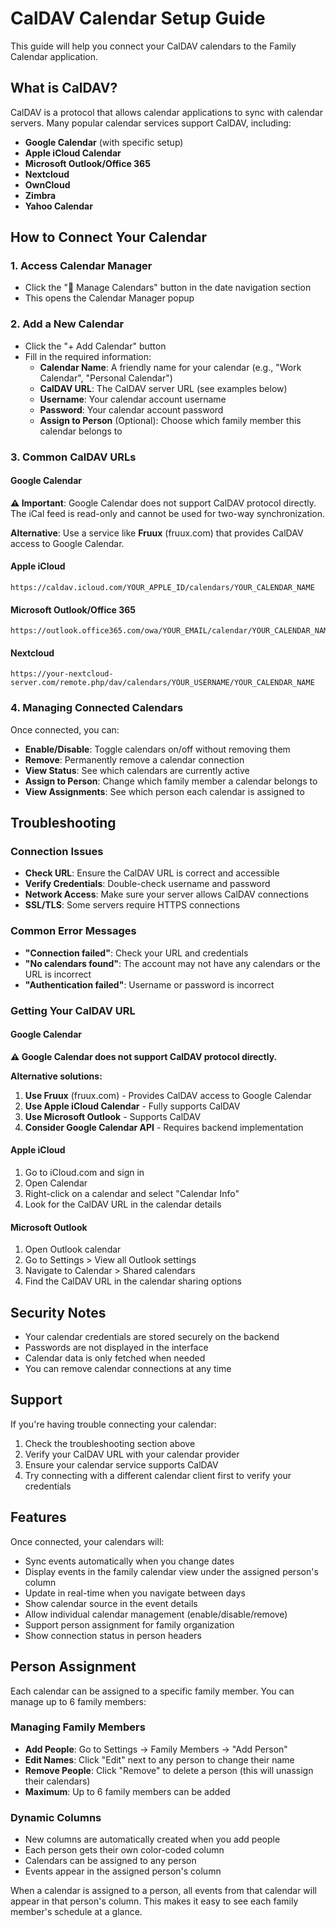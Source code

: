 # CalDAV Calendar Setup Guide

This guide will help you connect your CalDAV calendars to the Family Calendar application.

## What is CalDAV?

CalDAV is a protocol that allows calendar applications to sync with calendar servers. Many popular calendar services support CalDAV, including:

- **Google Calendar** (with specific setup)
- **Apple iCloud Calendar**
- **Microsoft Outlook/Office 365**
- **Nextcloud**
- **OwnCloud**
- **Zimbra**
- **Yahoo Calendar**

## How to Connect Your Calendar

### 1. Access Calendar Manager
- Click the "📅 Manage Calendars" button in the date navigation section
- This opens the Calendar Manager popup

### 2. Add a New Calendar
- Click the "+ Add Calendar" button
- Fill in the required information:
  - **Calendar Name**: A friendly name for your calendar (e.g., "Work Calendar", "Personal Calendar")
  - **CalDAV URL**: The CalDAV server URL (see examples below)
  - **Username**: Your calendar account username
  - **Password**: Your calendar account password
  - **Assign to Person** (Optional): Choose which family member this calendar belongs to

### 3. Common CalDAV URLs

#### Google Calendar
**⚠️ Important**: Google Calendar does not support CalDAV protocol directly. The iCal feed is read-only and cannot be used for two-way synchronization.

**Alternative**: Use a service like **Fruux** (fruux.com) that provides CalDAV access to Google Calendar.

#### Apple iCloud
```
https://caldav.icloud.com/YOUR_APPLE_ID/calendars/YOUR_CALENDAR_NAME
```

#### Microsoft Outlook/Office 365
```
https://outlook.office365.com/owa/YOUR_EMAIL/calendar/YOUR_CALENDAR_NAME
```

#### Nextcloud
```
https://your-nextcloud-server.com/remote.php/dav/calendars/YOUR_USERNAME/YOUR_CALENDAR_NAME
```

### 4. Managing Connected Calendars

Once connected, you can:
- **Enable/Disable**: Toggle calendars on/off without removing them
- **Remove**: Permanently remove a calendar connection
- **View Status**: See which calendars are currently active
- **Assign to Person**: Change which family member a calendar belongs to
- **View Assignments**: See which person each calendar is assigned to

## Troubleshooting

### Connection Issues
- **Check URL**: Ensure the CalDAV URL is correct and accessible
- **Verify Credentials**: Double-check username and password
- **Network Access**: Make sure your server allows CalDAV connections
- **SSL/TLS**: Some servers require HTTPS connections

### Common Error Messages
- **"Connection failed"**: Check your URL and credentials
- **"No calendars found"**: The account may not have any calendars or the URL is incorrect
- **"Authentication failed"**: Username or password is incorrect

### Getting Your CalDAV URL

#### Google Calendar
**⚠️ Google Calendar does not support CalDAV protocol directly.**

**Alternative solutions:**
1. **Use Fruux** (fruux.com) - Provides CalDAV access to Google Calendar
2. **Use Apple iCloud Calendar** - Fully supports CalDAV
3. **Use Microsoft Outlook** - Supports CalDAV
4. **Consider Google Calendar API** - Requires backend implementation

#### Apple iCloud
1. Go to iCloud.com and sign in
2. Open Calendar
3. Right-click on a calendar and select "Calendar Info"
4. Look for the CalDAV URL in the calendar details

#### Microsoft Outlook
1. Open Outlook calendar
2. Go to Settings > View all Outlook settings
3. Navigate to Calendar > Shared calendars
4. Find the CalDAV URL in the calendar sharing options

## Security Notes

- Your calendar credentials are stored securely on the backend
- Passwords are not displayed in the interface
- Calendar data is only fetched when needed
- You can remove calendar connections at any time

## Support

If you're having trouble connecting your calendar:
1. Check the troubleshooting section above
2. Verify your CalDAV URL with your calendar provider
3. Ensure your calendar service supports CalDAV
4. Try connecting with a different calendar client first to verify your credentials

## Features

Once connected, your calendars will:
- Sync events automatically when you change dates
- Display events in the family calendar view under the assigned person's column
- Update in real-time when you navigate between days
- Show calendar source in the event details
- Allow individual calendar management (enable/disable/remove)
- Support person assignment for family organization
- Show connection status in person headers

## Person Assignment

Each calendar can be assigned to a specific family member. You can manage up to 6 family members:

### Managing Family Members
- **Add People**: Go to Settings → Family Members → "Add Person"
- **Edit Names**: Click "Edit" next to any person to change their name
- **Remove People**: Click "Remove" to delete a person (this will unassign their calendars)
- **Maximum**: Up to 6 family members can be added

### Dynamic Columns
- New columns are automatically created when you add people
- Each person gets their own color-coded column
- Calendars can be assigned to any person
- Events appear in the assigned person's column

When a calendar is assigned to a person, all events from that calendar will appear in that person's column. This makes it easy to see each family member's schedule at a glance. 